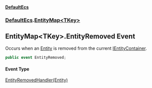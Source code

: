 #### [DefaultEcs](DefaultEcs.md 'DefaultEcs')
### [DefaultEcs](DefaultEcs.md#DefaultEcs 'DefaultEcs').[EntityMap&lt;TKey&gt;](EntityMap_TKey_.md 'DefaultEcs.EntityMap&lt;TKey&gt;')
## EntityMap&lt;TKey&gt;.EntityRemoved Event
Occurs when an [Entity](Entity.md 'DefaultEcs.Entity') is removed from the current [IEntityContainer](IEntityContainer.md 'DefaultEcs.IEntityContainer').  
```csharp
public event EntityRemoved;
```
#### Event Type
[EntityRemovedHandler(Entity)](EntityRemovedHandler(Entity).md 'DefaultEcs.EntityRemovedHandler(DefaultEcs.Entity)')
